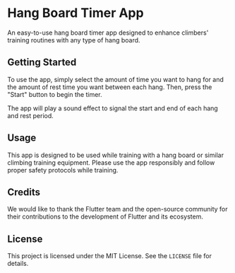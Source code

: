 # Hang Board Timer App

An easy-to-use hang board timer app designed to enhance climbers' training routines with any type of hang board.

## Getting Started

To use the app, simply select the amount of time you want to hang for and the amount of rest time you want between each hang. Then, press the "Start" button to begin the timer.

The app will play a sound effect to signal the start and end of each hang and rest period.

## Usage

This app is designed to be used while training with a hang board or similar climbing training equipment. Please use the app responsibly and follow proper safety protocols while training.

## Credits

We would like to thank the Flutter team and the open-source community for their contributions to the development of Flutter and its ecosystem.

## License

This project is licensed under the MIT License. See the `LICENSE` file for details.

